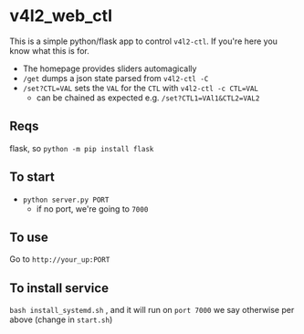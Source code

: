 # v4l2_web_ctl

This is a simple python/flask app to control `v4l2-ctl`. If you're here you know what this is for.

- The homepage provides sliders automagically
- `/get` dumps a json state parsed from `v4l2-ctl -C`
- `/set?CTL=VAL` sets the `VAL` for the `CTL` with `v4l2-ctl -c CTL=VAL` 
    - can be chained as expected e.g. `/set?CTL1=VAl1&CTL2=VAL2`

## Reqs

flask, so `python -m pip install flask`

## To start

- `python server.py PORT`
    - if no port, we're going to `7000`

## To use

Go to `http://your_up:PORT`

## To install service

`bash install_systemd.sh` , and it will run on `port 7000` we say otherwise per above (change in `start.sh`) 

